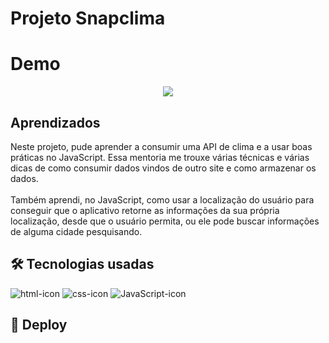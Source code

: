 <h1>Projeto Snapclima</h1>

# Demo
<div align="center">
  <img src="https://scontent.xx.fbcdn.net/v/t1.15752-9/375702091_1234373827227811_8734645816736634323_n.png?stp=dst-png_p403x403&_nc_cat=104&ccb=1-7&_nc_sid=aee45a&_nc_ohc=Aw5Xsi1QywMAX-wLG8-&_nc_ad=z-m&_nc_cid=0&_nc_ht=scontent.xx&oh=03_AdR9twNXVdlv69QIV3BtABXzPlAWtBpmX6wCm2ZR6moS-g&oe=6527E8A0">
</div>

## Aprendizados
<p>
  Neste projeto, pude aprender a consumir uma API de clima e a usar boas práticas no JavaScript. 
  Essa mentoria me trouxe várias técnicas e várias dicas de como consumir dados vindos de outro site e como armazenar os dados. <br> <br>
  Também aprendi, no JavaScript, como usar a localização do usuário para conseguir que o aplicativo retorne as informações da sua própria localização, desde que o usuário permita, ou ele pode buscar informações de alguma cidade pesquisando.
</p>

## 🛠 Tecnologias usadas
<div>
<img alt="html-icon" src="https://scontent.xx.fbcdn.net/v/t1.15752-9/351476071_504047908516851_7705481340876687880_n.png?stp=cp0_dst-png&_nc_cat=109&ccb=1-7&_nc_sid=aee45a&_nc_ohc=t6LsZVYu8coAX_pnr5p&_nc_ad=z-m&_nc_cid=0&_nc_ht=scontent.xx&oh=03_AdQFUZZQtIb5mpAl1lQWnw4ACqrNhJ7bMmGz9wSC9BYTwQ&oe=64A2ABD5">
<img alt="css-icon" src="https://scontent.xx.fbcdn.net/v/t1.15752-9/351439873_985332416219856_1720524501044035582_n.png?stp=cp0_dst-png&_nc_cat=104&ccb=1-7&_nc_sid=aee45a&_nc_ohc=qHJluiAAkNIAX8W4ICK&_nc_ad=z-m&_nc_cid=0&_nc_ht=scontent.xx&oh=03_AdRbT6WMi3lc98RpQjs3hqAfBIPk8a8EYSeVlgSuwLMF6w&oe=64A2BDEB">
<img alt="JavaScript-icon" src="https://scontent.xx.fbcdn.net/v/t1.15752-9/351486816_811062803890834_3908005823123491998_n.png?stp=cp0_dst-png&_nc_cat=102&ccb=1-7&_nc_sid=aee45a&_nc_ohc=MuW1j5b2SbkAX_5NF-T&_nc_ad=z-m&_nc_cid=0&_nc_ht=scontent.xx&oh=03_AdRu9rPg7qhJM8mWVyG2VanON5qMc3IQXWDhXaKsRq8QTQ&oe=64A2956A">
</div>


## 🚀 Deploy
